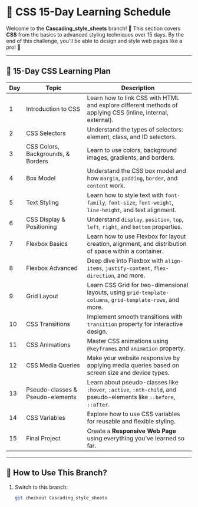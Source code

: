 # 🎨 CSS 15-Day Learning Schedule

Welcome to the **Cascading_style_sheets** branch! 🎉 This section covers **CSS** from the basics to advanced styling techniques over 15 days. By the end of this challenge, you'll be able to design and style web pages like a pro! 🚀

---

## 📅 15-Day CSS Learning Plan

| Day | Topic | Description |
|---- |------ |------------|
| 1 | Introduction to CSS | Learn how to link CSS with HTML and explore different methods of applying CSS (inline, internal, external). |
| 2 | CSS Selectors | Understand the types of selectors: element, class, and ID selectors. |
| 3 | CSS Colors, Backgrounds, & Borders | Learn to use colors, background images, gradients, and borders. |
| 4 | Box Model | Understand the CSS box model and how `margin`, `padding`, `border`, and `content` work. |
| 5 | Text Styling | Learn how to style text with `font-family`, `font-size`, `font-weight`, `line-height`, and text alignment. |
| 6 | CSS Display & Positioning | Understand `display`, `position`, `top`, `left`, `right`, and `bottom` properties. |
| 7 | Flexbox Basics | Learn how to use Flexbox for layout creation, alignment, and distribution of space within a container. |
| 8 | Flexbox Advanced | Deep dive into Flexbox with `align-items`, `justify-content`, `flex-direction`, and more. |
| 9 | Grid Layout | Learn CSS Grid for two-dimensional layouts, using `grid-template-columns`, `grid-template-rows`, and more. |
| 10 | CSS Transitions | Implement smooth transitions with `transition` property for interactive design. |
| 11 | CSS Animations | Master CSS animations using `@keyframes` and `animation` property. |
| 12 | CSS Media Queries | Make your website responsive by applying media queries based on screen size and device types. |
| 13 | Pseudo-classes & Pseudo-elements | Learn about pseudo-classes like `:hover`, `:active`, `:nth-child`, and pseudo-elements like `::before`, `::after`. |
| 14 | CSS Variables | Explore how to use CSS variables for reusable and flexible styling. |
| 15 | Final Project | Create a **Responsive Web Page** using everything you've learned so far. |

---

## 🚀 How to Use This Branch?
1. Switch to this branch:
   ```bash
   git checkout Cascading_style_sheets

